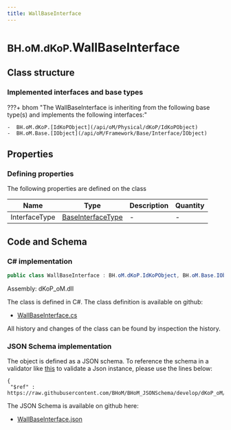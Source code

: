 ```yaml
---
title: WallBaseInterface
---
```


# <small>BH.oM.dKoP.</small>**WallBaseInterface**



## Class structure

### Implemented interfaces and base types

???+ bhom "The WallBaseInterface is inheriting from the following base type(s) and implements the following interfaces:"

    -  BH.oM.dKoP.[IdKoPObject](/api/oM/Physical/dKoP/IdKoPObject)
    -  BH.oM.Base.[IObject](/api/oM/Framework/Base/Interface/IObject)


## Properties



### Defining properties

The following properties are defined on the class

| Name             | Type             | Description      | Quantity         |
|------------------|------------------|------------------|------------------|
| InterfaceType | [BaseInterfaceType](/api/oM/Physical/dKoP/Interfaces/Enums/BaseInterfaceType) | - | - |


## Code and Schema

### C# implementation

``` C# title="C#"
public class WallBaseInterface : BH.oM.dKoP.IdKoPObject, BH.oM.Base.IObject
```

Assembly: dKoP_oM.dll

The class is defined in C#. The class definition is available on github:

- [WallBaseInterface.cs](https://github.com/BHoM/dKoP_Toolkit/blob/develop/dKoP_oM/Interfaces\WallBaseInterface.cs)

All history and changes of the class can be found by inspection the history.
### JSON Schema implementation

The object is defined as a JSON schema. To reference the schema in a validator like [this](https://www.jsonschemavalidator.net/) to validate a Json instance, please use the lines below:

``` { .json .copy .select } title="JSON Schema"
{
 "$ref" : https://raw.githubusercontent.com/BHoM/BHoM_JSONSchema/develop/dKoP_oM/WallBaseInterface.json}
```

The JSON Schema is available on github here:

- [WallBaseInterface.json](https://github.com/BHoM/BHoM_JSONSchema/blob/develop/dKoP_oM/WallBaseInterface.json)
